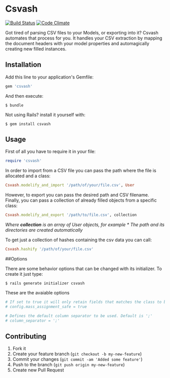 # Csvash

[![Build Status](https://secure.travis-ci.org/lukasalexandre/csvash.png)](http://travis-ci.org/lukasalexandre/csvash) [![Code Climate](https://codeclimate.com/badge.png)](https://codeclimate.com/github/lukasalexandre/csvash)

Got tired of parsing CSV files to your Models, or exporting into it?
Csvash automates that process for you. It handles your CSV extraction by mapping the document headers with your model properties and automagically creating new filled instances.

## Installation

Add this line to your application's Gemfile:

```ruby
gem 'csvash'
```

And then execute:

```
$ bundle
```

Not using Rails? install it yourself with:

```
$ gem install csvash
```

## Usage

First of all you have to require it in your file:

```ruby
require 'csvash'
```

In order to import from a CSV file you can pass the path where the file is allocated and a class:

```ruby
Csvash.modelify_and_import '/path/of/your/file.csv', User
```

However, to export you can pass the desired path and CSV filename. Finally, you can pass a collection of already filled objects from a specific class:

```ruby
Csvash.modelify_and_export '/path/to/file.csv', collection
```

_Where **collection** is an array of User objects, for example_
_* The path and its directories are created automatically_

To get just a collection of hashes containing the csv data you can call:

```ruby
Csvash.hashify '/path/of/your/file.csv'
```

##Options

There are some behavior options that can be changed with its initializer. To create it just type:

```
$ rails generate initializer csvash
```

These are the avaiable options

```ruby
# If set to true it will only retain fields that matches the class to be filled. Default is false.
# config.mass_assignment_safe = true

# Defines the default column separator to be used. Default is ';'
# column_separator = ';'
```

## Contributing

1. Fork it
2. Create your feature branch (`git checkout -b my-new-feature`)
3. Commit your changes (`git commit -am 'Added some feature'`)
4. Push to the branch (`git push origin my-new-feature`)
5. Create new Pull Request